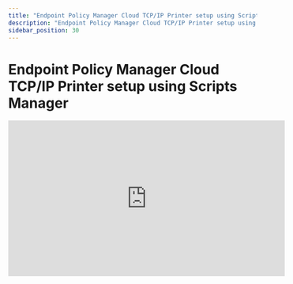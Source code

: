 ```yaml
---
title: "Endpoint Policy Manager Cloud TCP/IP Printer setup using Scripts Manager"
description: "Endpoint Policy Manager Cloud TCP/IP Printer setup using Scripts Manager"
sidebar_position: 30
---
```

# Endpoint Policy Manager Cloud TCP/IP Printer setup using Scripts Manager

<iframe width="560" height="315" src="https://www.youtube.com/embed/km6Oac4jDDk" title="Endpoint Policy Manager Cloud TCP/IP Printer setup using Scripts Manager" frameborder="0" allow="accelerometer; autoplay; clipboard-write; encrypted-media; gyroscope; picture-in-picture; web-share" allowfullscreen="1"></iframe>
